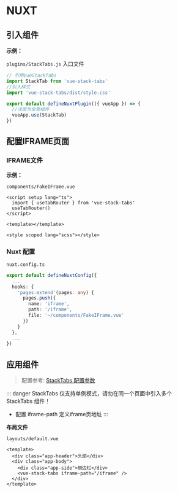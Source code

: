 # NUXT

## 引入组件

**示例：**

`plugins/StackTabs.js` 入口文件

```javascript
// 引用VueStackTabs
import StackTab from 'vue-stack-tabs'
//引入样式
import 'vue-stack-tabs/dist/style.css'

export default defineNuxtPlugin(({ vueApp }) => {
  //注册为全局组件
  vueApp.use(StackTab)
})
```
## 配置IFRAME页面


### IFRAME文件
**示例：**

`components/FakeIFrame.vue`

```vue
<script setup lang="ts">
  import { useTabRouter } from 'vue-stack-tabs'
  useTabRouter()
</script>

<template></template>

<style scoped lang="scss"></style>
```
### Nuxt 配置

`nuxt.config.ts`

```typescript
export default defineNuxtConfig({
  ...
  hooks: {
    'pages:extend'(pages: any) {
      pages.push({
        name: 'iframe',
        path: '/iframe',
        file: '~/components/FakeIFrame.vue'
      })
    }
  },
  ...
})
```
## 应用组件

> 配置参考: [StackTabs 配置参数](../../api/README.md#routertab-配置参数)

::: danger
StackTabs 仅支持单例模式，请勿在同一个页面中引入多个 StackTabs 组件！
* 配置 iframe-path 定义iframe页地址
:::


**布局文件**

`layouts/default.vue`

```vue {5}
<template>
  <div class="app-header">头部</div>
  <div class="app-body">
    <div class="app-side">侧边栏</div>
    <vue-stack-tabs iframe-path="/iframe" />
  </div>
</template>
```
